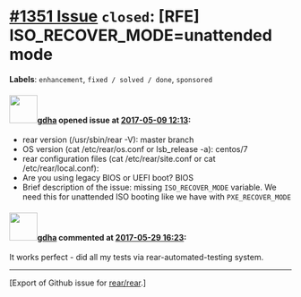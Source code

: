 [\#1351 Issue](https://github.com/rear/rear/issues/1351) `closed`: \[RFE\] ISO\_RECOVER\_MODE=unattended mode
=============================================================================================================

**Labels**: `enhancement`, `fixed / solved / done`, `sponsored`

#### <img src="https://avatars.githubusercontent.com/u/888633?u=cdaeb31efcc0048d3619651aa18dd4b76e636b21&v=4" width="50">[gdha](https://github.com/gdha) opened issue at [2017-05-09 12:13](https://github.com/rear/rear/issues/1351):

-   rear version (/usr/sbin/rear -V): master branch
-   OS version (cat /etc/rear/os.conf or lsb\_release -a): centos/7
-   rear configuration files (cat /etc/rear/site.conf or cat
    /etc/rear/local.conf):
-   Are you using legacy BIOS or UEFI boot? BIOS
-   Brief description of the issue: missing `ISO_RECOVER_MODE` variable.
    We need this for unattended ISO booting like we have with
    `PXE_RECOVER_MODE`

#### <img src="https://avatars.githubusercontent.com/u/888633?u=cdaeb31efcc0048d3619651aa18dd4b76e636b21&v=4" width="50">[gdha](https://github.com/gdha) commented at [2017-05-29 16:23](https://github.com/rear/rear/issues/1351#issuecomment-304696171):

It works perfect - did all my tests via rear-automated-testing system.

------------------------------------------------------------------------

\[Export of Github issue for
[rear/rear](https://github.com/rear/rear).\]

